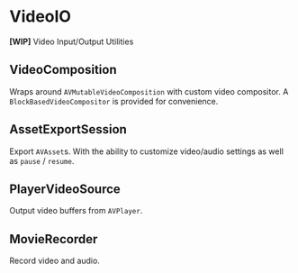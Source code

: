 # VideoIO

**[WIP]** Video Input/Output Utilities

## VideoComposition

Wraps around `AVMutableVideoComposition` with custom video compositor. A `BlockBasedVideoCompositor` is provided for convenience.

## AssetExportSession

Export `AVAsset`s. With the ability to customize video/audio settings as well as `pause` / `resume`.

## PlayerVideoSource

Output video buffers from `AVPlayer`.

## MovieRecorder

Record video and audio.
